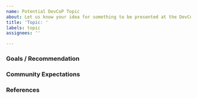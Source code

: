 ```yaml
---
name: Potential DevCoP Topic
about: Let us know your idea for something to be presented at the DevCoP
title: 'Topic: '
labels: topic
assignees: ''

---
```


### Goals / Recommendation

<!-- What is is we would be achieving by presenting this topic. Does it come with any recommendations? -->

### Community Expectations

<!-- What expectations do you have of the community. Do they need some prior knowledge? -->

### References

<!-- Reference any related issues, topics, guides, recommendations, external links -->
